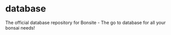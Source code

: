 # database
The official database repository for Bonsite - The go to database for all your bonsai needs!
